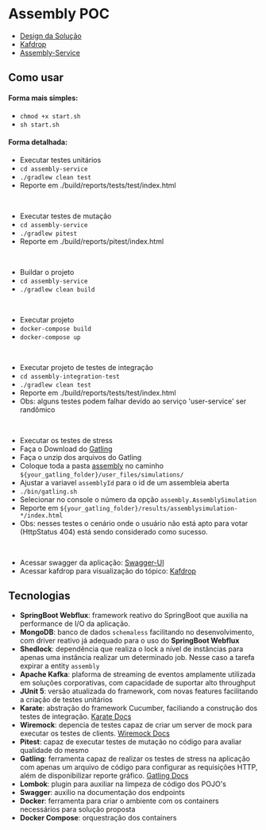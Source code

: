 # Assembly POC

* [Design da Solução](https://drive.google.com/file/d/1D89YICl0G12tjsUN1oOEWA4xbFs4ibZ7/view?usp=sharing) 
* [Kafdrop](http://localhost:19000/)
* [Assembly-Service](http://localhost:8080/swagger-ui.html)

## Como usar

#### Forma mais simples:

 - ``` chmod +x start.sh ```
 - ``` sh start.sh ```

#### Forma detalhada:

- Executar testes unitários
- ``` cd assembly-service ```
- ``` ./gradlew clean test ```
- Reporte em ./build/reports/tests/test/index.html
<br>

- Executar testes de mutação
- ``` cd assembly-service ```
- ``` ./gradlew pitest ```
- Reporte em ./build/reports/pitest/index.html
<br>

- Buildar o projeto
- ``` cd assembly-service ```
- ``` ./gradlew clean build ```
<br>

- Executar projeto 
- ``` docker-compose build ```
- ``` docker-compose up ```
<br>

- Executar projeto de testes de integração
- ``` cd assembly-integration-test ```
- ``` ./gradlew clean test ``` 
- Reporte em ./build/reports/tests/test/index.html
- Obs: alguns testes podem falhar devido ao serviço 'user-service' ser randômico
<br>

- Executar os testes de stress
- Faça o Download do [Gatling](https://gatling.io/open-source/start-testing/)
- Faça o unzip dos arquivos do Gatling
- Coloque toda a pasta [assembly](https://github.com/gabrielSpassos/assembly-poc/tree/main/simulations/assembly) no caminho `${your_gatling_folder}/user_files/simulations/`
- Ajustar a variavel `assemblyId` para o id de um assembleia aberta
- ``` ./bin/gatling.sh ```
- Selecionar no console o número da opção `assembly.AssemblySimulation`
- Reporte em `${your_gatling_folder}/results/assemblysimulation-*/index.html`
- Obs: nesses testes o cenário onde o usuário não está apto para votar (HttpStatus 404) está sendo considerado como sucesso.
<br>

- Acessar swagger da aplicação: [Swagger-UI](http://localhost:8080/swagger-ui.html)
- Acessar kafdrop para visualização do tópico: [Kafdrop](http://localhost:19000/)


## Tecnologias
* **SpringBoot Webflux**: framework reativo do SpringBoot que auxilia na performance de I/O da aplicação. 
* **MongoDB**: banco de dados `schemaless` facilitando no desenvolvimento, com driver reativo já adequado para o uso do **SpringBoot Webflux**
* **Shedlock**: dependência que realiza o lock a nível de instâncias para apenas uma instância realizar um determinado job. Nesse caso a tarefa expirar a entity `assembly`
* **Apache Kafka**: plaforma de streaming de eventos amplamente utilizada em soluções corporativas, com capacidade de suportar alto throughput
* **JUnit 5**: versão atualizada do framework, com novas features facilitando a criação de testes unitários
* **Karate**: abstração do framework Cucumber, faciliando a construção dos testes de integração. [Karate Docs](https://intuit.github.io/karate/) 
* **Wiremock**: depencia de testes capaz de criar um server de mock para executar os testes de clients. [Wiremock Docs](http://wiremock.org/)
* **Pitest**: capaz de executar testes de mutação no código para avaliar qualidade do mesmo
* **Gatling**: ferramenta capaz de realizar os testes de stress na aplicação com apenas um arquivo de código para configurar as requisições HTTP, além de disponibilizar reporte gráfico. [Gatling Docs](https://gatling.io/)
* **Lombok**: plugin para auxiliar na limpeza de código dos POJO's
* **Swagger**: auxilio na documentação dos endpoints
* **Docker**: ferramenta para criar o ambiente com os containers necessários para solução proposta
* **Docker Compose**: orquestração dos containers
